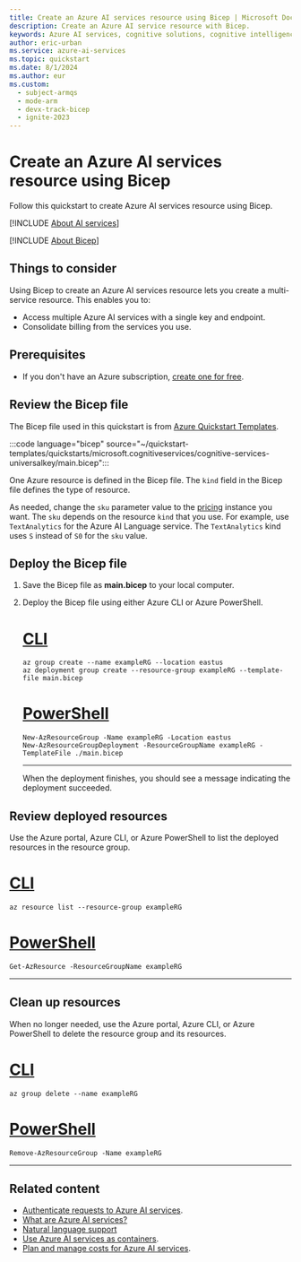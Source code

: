 ```yaml
---
title: Create an Azure AI services resource using Bicep | Microsoft Docs
description: Create an Azure AI service resource with Bicep.
keywords: Azure AI services, cognitive solutions, cognitive intelligence, cognitive artificial intelligence
author: eric-urban
ms.service: azure-ai-services
ms.topic: quickstart
ms.date: 8/1/2024
ms.author: eur
ms.custom:
  - subject-armqs
  - mode-arm
  - devx-track-bicep
  - ignite-2023
---
```


# Create an Azure AI services resource using Bicep

Follow this quickstart to create Azure AI services resource using Bicep.

[!INCLUDE [About AI services](./includes/ai-services-intro.md)]

[!INCLUDE [About Bicep](~/reusable-content/ce-skilling/azure/includes/resource-manager-quickstart-bicep-introduction.md)]

## Things to consider

Using Bicep to create an Azure AI services resource lets you create a multi-service resource. This enables you to:

* Access multiple Azure AI services with a single key and endpoint.
* Consolidate billing from the services you use.

## Prerequisites

* If you don't have an Azure subscription, [create one for free](https://azure.microsoft.com/free/cognitive-services).

## Review the Bicep file

The Bicep file used in this quickstart is from [Azure Quickstart Templates](https://azure.microsoft.com/resources/templates/cognitive-services-universalkey/).

:::code language="bicep" source="~/quickstart-templates/quickstarts/microsoft.cognitiveservices/cognitive-services-universalkey/main.bicep":::

One Azure resource is defined in the Bicep file. The `kind` field in the Bicep file defines the type of resource.

As needed, change the `sku` parameter value to the [pricing](https://azure.microsoft.com/pricing/details/cognitive-services/) instance you want. The `sku` depends on the resource `kind` that you use. For example, use `TextAnalytics` for the Azure AI Language service. The `TextAnalytics` kind uses `S` instead of `S0` for the `sku` value.

## Deploy the Bicep file

1. Save the Bicep file as **main.bicep** to your local computer.
1. Deploy the Bicep file using either Azure CLI or Azure PowerShell.

    # [CLI](#tab/CLI)

    ```azurecli
    az group create --name exampleRG --location eastus
    az deployment group create --resource-group exampleRG --template-file main.bicep
    ```

    # [PowerShell](#tab/PowerShell)

    ```azurepowershell
    New-AzResourceGroup -Name exampleRG -Location eastus
    New-AzResourceGroupDeployment -ResourceGroupName exampleRG -TemplateFile ./main.bicep
    ```

    ---

    When the deployment finishes, you should see a message indicating the deployment succeeded.

## Review deployed resources

Use the Azure portal, Azure CLI, or Azure PowerShell to list the deployed resources in the resource group.

# [CLI](#tab/CLI)

```azurecli-interactive
az resource list --resource-group exampleRG
```

# [PowerShell](#tab/PowerShell)

```azurepowershell-interactive
Get-AzResource -ResourceGroupName exampleRG
```

---

## Clean up resources

When no longer needed, use the Azure portal, Azure CLI, or Azure PowerShell to delete the resource group and its resources.

# [CLI](#tab/CLI)

```azurecli-interactive
az group delete --name exampleRG
```

# [PowerShell](#tab/PowerShell)

```azurepowershell-interactive
Remove-AzResourceGroup -Name exampleRG
```

---

## Related content

* [Authenticate requests to Azure AI services](authentication.md).
* [What are Azure AI services?](./what-are-ai-services.md)
* [Natural language support](language-support.md)
* [Use Azure AI services as containers](cognitive-services-container-support.md).
* [Plan and manage costs for Azure AI services](plan-manage-costs.md).
